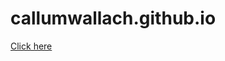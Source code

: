 # callumwallach.github.io

<a href="https://callumwallach.github.io" rel="noopener noreferrer" target="_blank" >Click here</a>
